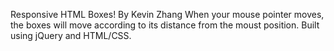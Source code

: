 Responsive HTML Boxes!
By Kevin Zhang
When your mouse pointer moves, the boxes will move according to its distance from the moust position. Built using jQuery and HTML/CSS.

